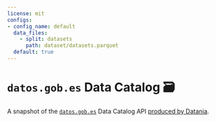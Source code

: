 ```yaml
---
license: mit
configs:
- config_name: default
  data_files:
    - split: datasets
      path: dataset/datasets.parquet
  default: true
---
```


# `datos.gob.es` Data Catalog 🗃️

A snapshot of the [`datos.gob.es`](https://datos.gob.es) Data Catalog API [produced by Datania](https://github.com/datania/datosgobes-catalog).
